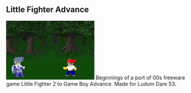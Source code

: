 ## Little Fighter Advance


![screenshot](screenshot.png)
Beginnings of a port of 00s freeware game Little Fighter 2 to Game Boy Advance. Made for Ludum Dare 53.